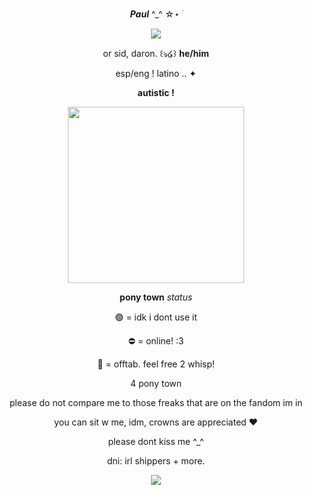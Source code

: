<p align=center><img src="https://64.media.tumblr.com/adad4886ebadaf8d972317bd32a66f3b/471ee5b282f9fb5e-de/s1280x1920/dff092b9ee9e5f04ff42e8a90c908c4998b3ace1.pnj" height="11" width="540"/></p>
<p align=center> <b><em>Paul</em></b> ^_^ ☆⋆ ࣪ </p>
<p align=center><img src="https://i.pinimg.com/originals/e9/c7/b4/e9c7b427ed1a2924a7b24899e610d31e.gif"/></p>
<p align=center>or sid, daron. ꒰ঌ໒꒱ <b>he/him</b></p>
<p align=center>esp/eng ! latino .. ✦</p>
<p align=center><b>autistic !</b></p>
<p align=center><img src="https://i.pinimg.com/564x/52/4c/82/524c821f138f12af3457d6384e2d82ab.jpg" width="281.5" /></p>
<p align=center><b>pony town</b> <em>status</em></p>
<p align=center>🟢 = idk i dont use it</p>
<p align=center>⛔ = online! :3</p>
<p align=center>🌙 = offtab. feel free 2 whisp! </p>
<p align=center> 4 pony town </p>
<p align=center> please do not compare me to those freaks that are on the fandom im in </p>
<p align=center> you can sit w me, idm, crowns are appreciated ♥️ </p>
<p align=center> please dont kiss me ^_^ </p>
<p align=center> dni: irl shippers + more. </p>
<p align=center><img src="https://64.media.tumblr.com/e45820011326b8658eeaa3b47803aa86/471ee5b282f9fb5e-fb/s540x810/9efb08d63e1ca2b48b221e8bc479e8adf0bbdddb.pnj"/></p>
